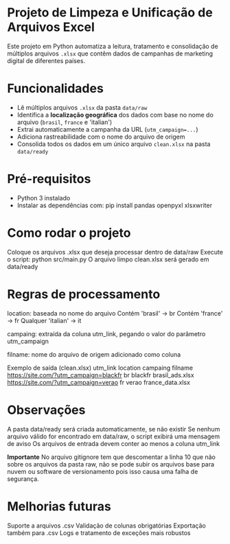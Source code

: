 # Projeto de Limpeza e Unificação de Arquivos Excel

Este projeto em Python automatiza a leitura, tratamento e consolidação de múltiplos arquivos `.xlsx` que contêm dados de campanhas de marketing digital de diferentes países.

# Funcionalidades

- Lê múltiplos arquivos `.xlsx` da pasta `data/raw`
- Identifica a **localização geográfica** dos dados com base no nome do arquivo (`brasil`, `france` e 'italian')
- Extrai automaticamente a campanha da URL (`utm_campaign=...`)
- Adiciona rastreabilidade com o nome do arquivo de origem
- Consolida todos os dados em um único arquivo `clean.xlsx` na pasta `data/ready`

# Pré-requisitos
- Python 3 instalado
- Instalar as dependências com:
    pip install pandas openpyxl xlsxwriter
  
# Como rodar o projeto
Coloque os arquivos .xlsx que deseja processar dentro de data/raw
Execute o script:
  python src/main.py
O arquivo limpo clean.xlsx será gerado em data/ready

# Regras de processamento
location: baseada no nome do arquivo
Contém 'brasil'    → br
Contém 'france'    → fr
Qualquer 'italian' → it

campaing: extraída da coluna utm_link, pegando o valor do parâmetro utm_campaign

filname: nome do arquivo de origem adicionado como coluna

Exemplo de saída (clean.xlsx)
utm_link	                                location	  campaing	  filname
https://site.com/?utm_campaign=blackfr	  br	        blackfr	    brasil_ads.xlsx
https://site.com/?utm_campaign=verao	    fr	        verao	      france_data.xlsx

# Observações
A pasta data/ready será criada automaticamente, se não existir
Se nenhum arquivo válido for encontrado em data/raw, o script exibirá uma mensagem de aviso
Os arquivos de entrada devem conter ao menos a coluna utm_link

**Importante** No arquivo gitignore tem que descomentar a linha 10 que não sobre os arquivos da pasta raw, não se pode subir os arquivos base para nuvem ou software de versionamento pois isso causa uma falha de segurança.

# Melhorias futuras
Suporte a arquivos .csv
Validação de colunas obrigatórias
Exportação também para .csv
Logs e tratamento de exceções mais robustos

